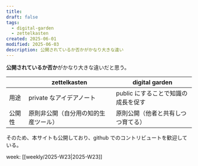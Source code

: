```yaml
---
title: 
draft: false
tags:
  - digital-garden
  - zettelkasten
created: 2025-06-01
modified: 2025-06-03
description: 公開されているか否かがかなり大きな違い
---
```

**公開されているか否か**がかなり大きな違いだと思う。

|     | zettelkasten       | digital garden        |
| --- | ------------------ | --------------------- |
| 用途  | private なアイデアノート   | public にすることで知識の成長を促す |
| 公開性 | 原則非公開（自分用の知的生産ツール） | 原則公開（他者と共有しつつ育てる）     |

そのため、本サイトも公開しており、github でのコントリビュートを歓迎している。

week: [[weekly/2025-W23|2025-W23]]
